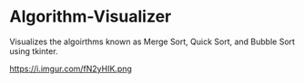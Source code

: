 # Algorithm-Visualizer
Visualizes the algoirthms known as Merge Sort, Quick Sort, and Bubble Sort using tkinter.

https://i.imgur.com/fN2yHIK.png
